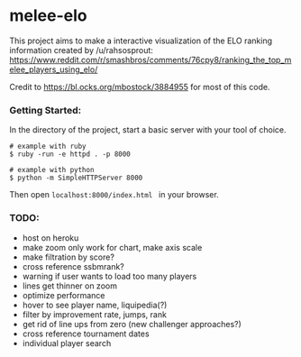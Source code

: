 # melee-elo
This project aims to make a interactive visualization of the ELO ranking information created by /u/rahsosprout:
https://www.reddit.com/r/smashbros/comments/76cpy8/ranking_the_top_melee_players_using_elo/

Credit to https://bl.ocks.org/mbostock/3884955 for most of this code.

### Getting Started:
In the directory of the project, start a basic server with your tool of choice.  
	
	# example with ruby
	$ ruby -run -e httpd . -p 8000   
	
	# example with python
	$ python -m SimpleHTTPServer 8000 
	
Then open `localhost:8000/index.html ` in your browser.

### TODO:
- host on heroku 
- make zoom only work for chart, make axis scale
- make filtration by score?
- cross reference ssbmrank?
- warning if user wants to load too many players
- lines get thinner on zoom
- optimize performance
- hover to see player name, liquipedia(?)
- filter by improvement rate, jumps, rank
- get rid of line ups from zero (new challenger approaches?)
- cross reference tournament dates
- individual player search

